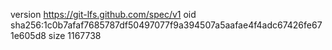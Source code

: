 version https://git-lfs.github.com/spec/v1
oid sha256:1c0b7afaf7685787df50497077f9a394507a5aafae4f4adc67426fe671e605d8
size 1167738
